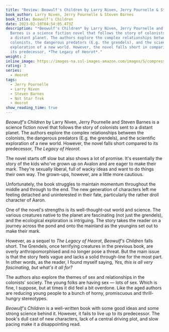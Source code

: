 ```yaml
---
title: "Review: Beowulf's Children by Larry Niven, Jerry Pournelle & Steven Barnes"
book_author: Larry Niven, Jerry Pournelle & Steven Barnes
book_title: Beowulf's Children
date: 2023-02-10T04:54:05.473Z
description: "*Beowulf's Children* by Larry Niven, Jerry Pournelle and Steven
  Barnes is a science fiction novel that follows the story of colonists sent to
  a distant planet. The authors explore the complex relationships between the
  colonists, the dangerous predators (E.g. the grendels), and the scientific
  exploration of a new world. However, the novel falls short in comparison to
  its predecessor, *The Legacy of Heorot*."
weight: 2
inline_image: https://images-na.ssl-images-amazon.com/images/S/compressed.photo.goodreads.com/books/1389468482i/69448.jpg
rating: 3
series:
  - Heorot
tags:
  - Jerry Pournelle
  - Larry Niven
  - Steven Barnes
  - Not Star Trek
  - Heorot
show_reading_time: true
---
```

*Beowulf's Children* by Larry Niven, Jerry Pournelle and Steven Barnes is a science fiction novel that follows the story of colonists sent to a distant planet. The authors explore the complex relationships between the colonists, the dangerous predators (E.g. the grendels), and the scientific exploration of a new world. However, the novel falls short compared to its predecessor, *The Legacy of Heorot*.

The novel starts off slow but also shows a lot of promise. It's essentially the story of the kids who've grown up on Avalon and are eager to make their mark. They're sexually liberal, full of wacky ideas and want to do things their own way. The grown-ups, however, are a little more cautious.

Unfortunately, the book struggles to maintain momentum throughout the middle and through to the end. The new generation of characters left me feeling detached and uninterested in their fate, particularly the rather droll character of Aaron.

One of the novel's strengths is its well-thought-out world and science. The various creatures native to the planet are fascinating (not just the grendels), and the ecological exploration is intriguing. The story takes the reader on a journey across the pond and onto the mainland as the youngins set out to make their mark.

However, as a sequel to *The Legacy of Heorot*, *Beowulf's Children* falls short. The Grendels, once terrifying creatures in the previous book, are overly anthropomorphised and no longer pose a threat. But the main issue is that the story feels vague and lacks a solid through-line for the most part. In other words, as the reader, I found myself saying, *Yes, this is all very fascinating, but what's it all for?*

The authors also explore the themes of sex and relationships in the colonists' society. The young folks are having sex — lots of sex. Which is fine, I suppose, but at times it did feel a bit overdone. Like the aged authors are reducing young people to a bunch of horny, promiscuous and thrill-hungry stereotypes.

*Beowulf's Children* is a well-written book with some good ideas and some strong science behind it. However, it fails to live up to its predecessor. The book's dull cast of new characters, lack of a central driving plot, and slow pacing make it a disappointing read.